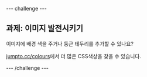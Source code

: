 --- challenge ---

## 과제: 이미지 발전시키기

이미지에 배경 색을 주거나 둥근 테두리를 추가할 수 있나요?

<a href="http://jumpto.cc/colours" target="_blank">jumpto.cc/colours</a>에서 더 많은 CSS색상을 찾을 수 있습니다.

--- /challenge ---